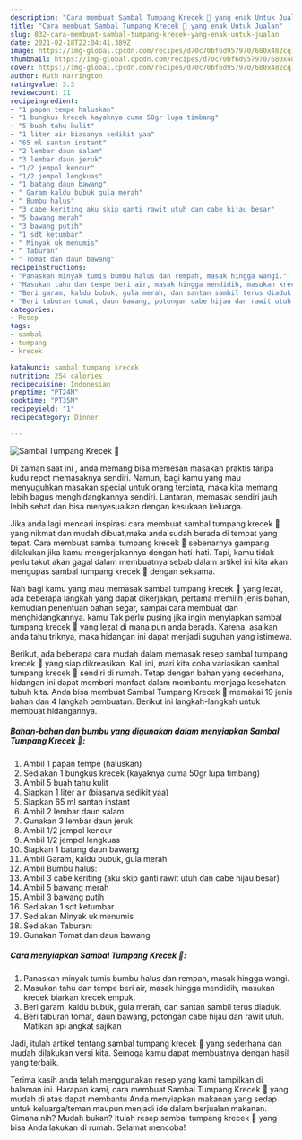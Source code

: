 ```yaml
---
description: "Cara membuat Sambal Tumpang Krecek 🍲 yang enak Untuk Jualan"
title: "Cara membuat Sambal Tumpang Krecek 🍲 yang enak Untuk Jualan"
slug: 832-cara-membuat-sambal-tumpang-krecek-yang-enak-untuk-jualan
date: 2021-02-18T22:04:41.389Z
image: https://img-global.cpcdn.com/recipes/d70c70bf6d957970/680x482cq70/sambal-tumpang-krecek-🍲-foto-resep-utama.jpg
thumbnail: https://img-global.cpcdn.com/recipes/d70c70bf6d957970/680x482cq70/sambal-tumpang-krecek-🍲-foto-resep-utama.jpg
cover: https://img-global.cpcdn.com/recipes/d70c70bf6d957970/680x482cq70/sambal-tumpang-krecek-🍲-foto-resep-utama.jpg
author: Ruth Harrington
ratingvalue: 3.3
reviewcount: 11
recipeingredient:
- "1 papan tempe haluskan"
- "1 bungkus krecek kayaknya cuma 50gr lupa timbang"
- "5 buah tahu kulit"
- "1 liter air biasanya sedikit yaa"
- "65 ml santan instant"
- "2 lembar daun salam"
- "3 lembar daun jeruk"
- "1/2 jempol kencur"
- "1/2 jempol lengkuas"
- "1 batang daun bawang"
- " Garam kaldu bubuk gula merah"
- " Bumbu halus"
- "3 cabe keriting aku skip ganti rawit utuh dan cabe hijau besar"
- "5 bawang merah"
- "3 bawang putih"
- "1 sdt ketumbar"
- " Minyak uk menumis"
- " Taburan"
- " Tomat dan daun bawang"
recipeinstructions:
- "Panaskan minyak tumis bumbu halus dan rempah, masak hingga wangi."
- "Masukan tahu dan tempe beri air, masak hingga mendidih, masukan krecek biarkan krecek empuk."
- "Beri garam, kaldu bubuk, gula merah, dan santan sambil terus diaduk."
- "Beri taburan tomat, daun bawang, potongan cabe hijau dan rawit utuh. Matikan api angkat sajikan"
categories:
- Resep
tags:
- sambal
- tumpang
- krecek

katakunci: sambal tumpang krecek 
nutrition: 254 calories
recipecuisine: Indonesian
preptime: "PT24M"
cooktime: "PT35M"
recipeyield: "1"
recipecategory: Dinner

---
```



![Sambal Tumpang Krecek 🍲](https://img-global.cpcdn.com/recipes/d70c70bf6d957970/680x482cq70/sambal-tumpang-krecek-🍲-foto-resep-utama.jpg)

Di zaman  saat ini , anda memang bisa memesan masakan praktis tanpa kudu repot memasaknya sendiri. Namun, bagi kamu yang mau menyuguhkan masakan special untuk orang tercinta, maka kita memang lebih bagus menghidangkannya sendiri. Lantaran, memasak sendiri jauh lebih sehat dan bisa menyesuaikan dengan kesukaan keluarga.

Jika anda lagi mencari inspirasi cara membuat sambal tumpang krecek 🍲 yang nikmat dan mudah dibuat,maka anda sudah berada di tempat yang tepat. Cara membuat sambal tumpang krecek 🍲  sebenarnya gampang dilakukan jika kamu mengerjakannya dengan hati-hati. Tapi, kamu tidak perlu takut akan gagal dalam membuatnya 
sebab dalam artikel ini kita akan mengupas sambal tumpang krecek 🍲 dengan seksama.  



Nah bagi kamu yang mau memasak sambal tumpang krecek 🍲 yang lezat, ada beberapa langkah yang dapat dikerjakan, pertama memilih jenis bahan, kemudian penentuan bahan segar, sampai cara membuat dan menghidangkannya. kamu Tak perlu pusing jika ingin menyiapkan sambal tumpang krecek 🍲 yang lezat di mana pun anda berada. Karena, asalkan anda  tahu triknya, maka hidangan ini dapat menjadi suguhan yang istimewa.

Berikut, ada beberapa cara mudah dalam memasak resep sambal tumpang krecek 🍲 yang siap dikreasikan. Kali ini, mari kita coba variasikan sambal tumpang krecek 🍲 sendiri di rumah. Tetap dengan bahan yang sederhana, hidangan ini dapat memberi manfaat dalam membantu menjaga kesehatan tubuh kita. Anda bisa membuat Sambal Tumpang Krecek 🍲 memakai 19 jenis bahan dan 4 langkah pembuatan. Berikut ini langkah-langkah untuk membuat hidangannya.

<!--inarticleads1-->

##### Bahan-bahan dan bumbu yang digunakan dalam menyiapkan Sambal Tumpang Krecek 🍲:

1. Ambil 1 papan tempe (haluskan)
1. Sediakan 1 bungkus krecek (kayaknya cuma 50gr lupa timbang)
1. Ambil 5 buah tahu kulit
1. Siapkan 1 liter air (biasanya sedikit yaa)
1. Siapkan 65 ml santan instant
1. Ambil 2 lembar daun salam
1. Gunakan 3 lembar daun jeruk
1. Ambil 1/2 jempol kencur
1. Ambil 1/2 jempol lengkuas
1. Siapkan 1 batang daun bawang
1. Ambil  Garam, kaldu bubuk, gula merah
1. Ambil  Bumbu halus:
1. Ambil 3 cabe keriting (aku skip ganti rawit utuh dan cabe hijau besar)
1. Ambil 5 bawang merah
1. Ambil 3 bawang putih
1. Sediakan 1 sdt ketumbar
1. Sediakan  Minyak uk menumis
1. Sediakan  Taburan:
1. Gunakan  Tomat dan daun bawang




<!--inarticleads2-->

##### Cara menyiapkan Sambal Tumpang Krecek 🍲:

1. Panaskan minyak tumis bumbu halus dan rempah, masak hingga wangi.
1. Masukan tahu dan tempe beri air, masak hingga mendidih, masukan krecek biarkan krecek empuk.
1. Beri garam, kaldu bubuk, gula merah, dan santan sambil terus diaduk.
1. Beri taburan tomat, daun bawang, potongan cabe hijau dan rawit utuh. Matikan api angkat sajikan




Jadi, itulah artikel tentang  sambal tumpang krecek 🍲  yang sederhana dan mudah dilakukan versi kita. Semoga kamu dapat membuatnya dengan hasil yang terbaik. 

Terima kasih anda telah menggunakan resep yang kami tampilkan di halaman ini. Harapan kami, cara membuat  Sambal Tumpang Krecek 🍲 yang mudah di atas dapat membantu Anda menyiapkan makanan yang sedap untuk keluarga/teman maupun menjadi ide dalam berjualan makanan. Gimana nih? Mudah bukan? Itulah resep sambal tumpang krecek 🍲 yang bisa Anda lakukan di rumah. Selamat mencoba!

